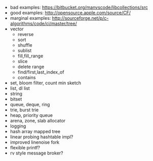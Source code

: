 
* bad examples: https://bitbucket.org/manvscode/libcollections/src
* good examples: http://opensource.apple.com/source/CF/
* marginal examples: http://sourceforge.net/p/c-algorithms/code/ci/master/tree/
* vector
  * reverse
  * sort
  * shuffle
  * sublist
  * fill,fill_range
  * slice
  * delete range
  * find/first,last\_index\_of
  * contains
* set, bloom filter, count min sketch
* list, dl list
* string
* bitset
* queue, deque, ring
* trie, burst trie
* heap, priority queue
* arena, zone, slab allocator
* logging
* hash array mapped tree
* linear probing hashtable impl?
* improved linenoise fork
* flexible printf?
* rv style message broker?
